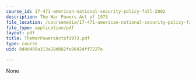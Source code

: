 ```yaml
---
course_id: 17-471-american-national-security-policy-fall-2002
description: The War Powers Act of 1973
file_location: /coursemedia/17-471-american-national-security-policy-fall-2002/8d4d499a313a28d082fe06424ff7227e_TheWarPowersActof1973.pdf
file_type: application/pdf
layout: pdf
title: TheWarPowersActof1973.pdf
type: course
uid: 8d4d499a313a28d082fe06424ff7227e

---
```

None